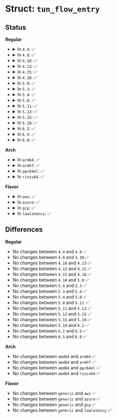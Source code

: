 # Struct: <code>tun_flow_entry</code>

## Status
<b>Regular</b>
<ul>
<li>
<details>
<summary>In <code>4.4</code>: ✅</summary>

```c
struct tun_flow_entry {
    struct hlist_node hash_link;
    struct callback_head rcu;
    struct tun_struct *tun;
    u32 rxhash;
    u32 rps_rxhash;
    int queue_index;
    long unsigned int updated;
};
```
</details>
</li>
<li>
<details>
<summary>In <code>4.8</code>: ✅</summary>

```c
struct tun_flow_entry {
    struct hlist_node hash_link;
    struct callback_head rcu;
    struct tun_struct *tun;
    u32 rxhash;
    u32 rps_rxhash;
    int queue_index;
    long unsigned int updated;
};
```
</details>
</li>
<li>
<details>
<summary>In <code>4.10</code>: ✅</summary>

```c
struct tun_flow_entry {
    struct hlist_node hash_link;
    struct callback_head rcu;
    struct tun_struct *tun;
    u32 rxhash;
    u32 rps_rxhash;
    int queue_index;
    long unsigned int updated;
};
```
</details>
</li>
<li>
<details>
<summary>In <code>4.13</code>: ✅</summary>

```c
struct tun_flow_entry {
    struct hlist_node hash_link;
    struct callback_head rcu;
    struct tun_struct *tun;
    u32 rxhash;
    u32 rps_rxhash;
    int queue_index;
    long unsigned int updated;
};
```
</details>
</li>
<li>
<details>
<summary>In <code>4.15</code>: ✅</summary>

```c
struct tun_flow_entry {
    struct hlist_node hash_link;
    struct callback_head rcu;
    struct tun_struct *tun;
    u32 rxhash;
    u32 rps_rxhash;
    int queue_index;
    long unsigned int updated;
};
```
</details>
</li>
<li>
<details>
<summary>In <code>4.18</code>: ✅</summary>

```c
struct tun_flow_entry {
    struct hlist_node hash_link;
    struct callback_head rcu;
    struct tun_struct *tun;
    u32 rxhash;
    u32 rps_rxhash;
    int queue_index;
    long unsigned int updated;
};
```
</details>
</li>
<li>
<details>
<summary>In <code>5.0</code>: ✅</summary>

```c
struct tun_flow_entry {
    struct hlist_node hash_link;
    struct callback_head rcu;
    struct tun_struct *tun;
    u32 rxhash;
    u32 rps_rxhash;
    int queue_index;
    long unsigned int updated;
};
```
</details>
</li>
<li>
<details>
<summary>In <code>5.3</code>: ✅</summary>

```c
struct tun_flow_entry {
    struct hlist_node hash_link;
    struct callback_head rcu;
    struct tun_struct *tun;
    u32 rxhash;
    u32 rps_rxhash;
    int queue_index;
    long unsigned int updated;
};
```
</details>
</li>
<li>
<details>
<summary>In <code>5.4</code>: ✅</summary>

```c
struct tun_flow_entry {
    struct hlist_node hash_link;
    struct callback_head rcu;
    struct tun_struct *tun;
    u32 rxhash;
    u32 rps_rxhash;
    int queue_index;
    long unsigned int updated;
};
```
</details>
</li>
<li>
<details>
<summary>In <code>5.8</code>: ✅</summary>

```c
struct tun_flow_entry {
    struct hlist_node hash_link;
    struct callback_head rcu;
    struct tun_struct *tun;
    u32 rxhash;
    u32 rps_rxhash;
    int queue_index;
    long unsigned int updated;
};
```
</details>
</li>
<li>
<details>
<summary>In <code>5.11</code>: ✅</summary>

```c
struct tun_flow_entry {
    struct hlist_node hash_link;
    struct callback_head rcu;
    struct tun_struct *tun;
    u32 rxhash;
    u32 rps_rxhash;
    int queue_index;
    long unsigned int updated;
};
```
</details>
</li>
<li>
<details>
<summary>In <code>5.13</code>: ✅</summary>

```c
struct tun_flow_entry {
    struct hlist_node hash_link;
    struct callback_head rcu;
    struct tun_struct *tun;
    u32 rxhash;
    u32 rps_rxhash;
    int queue_index;
    long unsigned int updated;
};
```
</details>
</li>
<li>
<details>
<summary>In <code>5.15</code>: ✅</summary>

```c
struct tun_flow_entry {
    struct hlist_node hash_link;
    struct callback_head rcu;
    struct tun_struct *tun;
    u32 rxhash;
    u32 rps_rxhash;
    int queue_index;
    long unsigned int updated;
};
```
</details>
</li>
<li>
<details>
<summary>In <code>5.19</code>: ✅</summary>

```c
struct tun_flow_entry {
    struct hlist_node hash_link;
    struct callback_head rcu;
    struct tun_struct *tun;
    u32 rxhash;
    u32 rps_rxhash;
    int queue_index;
    long unsigned int updated;
};
```
</details>
</li>
<li>
<details>
<summary>In <code>6.2</code>: ✅</summary>

```c
struct tun_flow_entry {
    struct hlist_node hash_link;
    struct callback_head rcu;
    struct tun_struct *tun;
    u32 rxhash;
    u32 rps_rxhash;
    int queue_index;
    long unsigned int updated;
};
```
</details>
</li>
<li>
<details>
<summary>In <code>6.5</code>: ✅</summary>

```c
struct tun_flow_entry {
    struct hlist_node hash_link;
    struct callback_head rcu;
    struct tun_struct *tun;
    u32 rxhash;
    u32 rps_rxhash;
    int queue_index;
    long unsigned int updated;
};
```
</details>
</li>
<li>
<details>
<summary>In <code>6.8</code>: ✅</summary>

```c
struct tun_flow_entry {
    struct hlist_node hash_link;
    struct callback_head rcu;
    struct tun_struct *tun;
    u32 rxhash;
    u32 rps_rxhash;
    int queue_index;
    long unsigned int updated;
};
```
</details>
</li>
</ul>
<b>Arch</b>
<ul>
<li>
<details>
<summary>In <code>arm64</code>: ✅</summary>

```c
struct tun_flow_entry {
    struct hlist_node hash_link;
    struct callback_head rcu;
    struct tun_struct *tun;
    u32 rxhash;
    u32 rps_rxhash;
    int queue_index;
    long unsigned int updated;
};
```
</details>
</li>
<li>
<details>
<summary>In <code>armhf</code>: ✅</summary>

```c
struct tun_flow_entry {
    struct hlist_node hash_link;
    struct callback_head rcu;
    struct tun_struct *tun;
    u32 rxhash;
    u32 rps_rxhash;
    int queue_index;
    long unsigned int updated;
};
```
</details>
</li>
<li>
<details>
<summary>In <code>ppc64el</code>: ✅</summary>

```c
struct tun_flow_entry {
    struct hlist_node hash_link;
    struct callback_head rcu;
    struct tun_struct *tun;
    u32 rxhash;
    u32 rps_rxhash;
    int queue_index;
    long unsigned int updated;
};
```
</details>
</li>
<li>
<details>
<summary>In <code>riscv64</code>: ✅</summary>

```c
struct tun_flow_entry {
    struct hlist_node hash_link;
    struct callback_head rcu;
    struct tun_struct *tun;
    u32 rxhash;
    u32 rps_rxhash;
    int queue_index;
    long unsigned int updated;
};
```
</details>
</li>
</ul>
<b>Flavor</b>
<ul>
<li>
<details>
<summary>In <code>aws</code>: ✅</summary>

```c
struct tun_flow_entry {
    struct hlist_node hash_link;
    struct callback_head rcu;
    struct tun_struct *tun;
    u32 rxhash;
    u32 rps_rxhash;
    int queue_index;
    long unsigned int updated;
};
```
</details>
</li>
<li>
<details>
<summary>In <code>azure</code>: ✅</summary>

```c
struct tun_flow_entry {
    struct hlist_node hash_link;
    struct callback_head rcu;
    struct tun_struct *tun;
    u32 rxhash;
    u32 rps_rxhash;
    int queue_index;
    long unsigned int updated;
};
```
</details>
</li>
<li>
<details>
<summary>In <code>gcp</code>: ✅</summary>

```c
struct tun_flow_entry {
    struct hlist_node hash_link;
    struct callback_head rcu;
    struct tun_struct *tun;
    u32 rxhash;
    u32 rps_rxhash;
    int queue_index;
    long unsigned int updated;
};
```
</details>
</li>
<li>
<details>
<summary>In <code>lowlatency</code>: ✅</summary>

```c
struct tun_flow_entry {
    struct hlist_node hash_link;
    struct callback_head rcu;
    struct tun_struct *tun;
    u32 rxhash;
    u32 rps_rxhash;
    int queue_index;
    long unsigned int updated;
};
```
</details>
</li>
</ul>

## Differences
<b>Regular</b>
<ul>
<li>
No changes between <code>4.4</code> and <code>4.8</code> ✅
</li>
<li>
No changes between <code>4.8</code> and <code>4.10</code> ✅
</li>
<li>
No changes between <code>4.10</code> and <code>4.13</code> ✅
</li>
<li>
No changes between <code>4.13</code> and <code>4.15</code> ✅
</li>
<li>
No changes between <code>4.15</code> and <code>4.18</code> ✅
</li>
<li>
No changes between <code>4.18</code> and <code>5.0</code> ✅
</li>
<li>
No changes between <code>5.0</code> and <code>5.3</code> ✅
</li>
<li>
No changes between <code>5.3</code> and <code>5.4</code> ✅
</li>
<li>
No changes between <code>5.4</code> and <code>5.8</code> ✅
</li>
<li>
No changes between <code>5.8</code> and <code>5.11</code> ✅
</li>
<li>
No changes between <code>5.11</code> and <code>5.13</code> ✅
</li>
<li>
No changes between <code>5.13</code> and <code>5.15</code> ✅
</li>
<li>
No changes between <code>5.15</code> and <code>5.19</code> ✅
</li>
<li>
No changes between <code>5.19</code> and <code>6.2</code> ✅
</li>
<li>
No changes between <code>6.2</code> and <code>6.5</code> ✅
</li>
<li>
No changes between <code>6.5</code> and <code>6.8</code> ✅
</li>
</ul>
<b>Arch</b>
<ul>
<li>
No changes between <code>amd64</code> and <code>arm64</code> ✅
</li>
<li>
No changes between <code>amd64</code> and <code>armhf</code> ✅
</li>
<li>
No changes between <code>amd64</code> and <code>ppc64el</code> ✅
</li>
<li>
No changes between <code>amd64</code> and <code>riscv64</code> ✅
</li>
</ul>
<b>Flavor</b>
<ul>
<li>
No changes between <code>generic</code> and <code>aws</code> ✅
</li>
<li>
No changes between <code>generic</code> and <code>azure</code> ✅
</li>
<li>
No changes between <code>generic</code> and <code>gcp</code> ✅
</li>
<li>
No changes between <code>generic</code> and <code>lowlatency</code> ✅
</li>
</ul>
